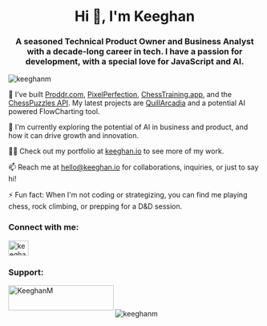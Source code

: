<h1 align="center">Hi 👋, I'm Keeghan</h1>
<h3 align="center">A seasoned Technical Product Owner and Business Analyst with a decade-long career in tech. I have a passion for development, with a special love for JavaScript and AI.</h3>

<p align="left"> <img src="https://komarev.com/ghpvc/?username=keeghanm&label=Profile%20views&color=0e75b6&style=flat" alt="keeghanm" /> </p>

🚀 I've built <a href="https://proddr.com/">Proddr.com</a>, <a href="https://pixel-perfection.vercel.app/">PixelPerfection</a>, <a href="https://www.chesstraining.app">ChessTraining.app</a>, and the <a href="https://rapidapi.com/KeeghanM/api/chess-puzzles">ChessPuzzles API</a>. My latest projects are <a href="https://quillarcadia.com/">QuillArcadia</a> and a potential AI powered FlowCharting tool.

🌱 I'm currently exploring the potential of AI in business and product, and how it can drive growth and innovation.

👨‍💻 Check out my portfolio at <a href="https://www.keeghan.io">keeghan.io</a> to see more of my work.

📫 Reach me at hello@keeghan.io for collaborations, inquiries, or just to say hi!

⚡ Fun fact: When I'm not coding or strategizing, you can find me playing chess, rock climbing, or prepping for a D&D session.

<h3 align="left">Connect with me:</h3>
<p align="left">
<a href="https://linkedin.com/in/keeghan-mcgarry-5bb6708a" target="blank"><img align="center" src="https://raw.githubusercontent.com/rahuldkjain/github-profile-readme-generator/master/src/images/icons/Social/linked-in-alt.svg" alt="keeghan-mcgarry-5bb6708a" height="30" width="40" /></a>
</p>

<h3 align="left">Support:</h3>
<p><a href="https://www.buymeacoffee.com/KeeghanM"> <img align="left" src="https://cdn.buymeacoffee.com/buttons/v2/default-yellow.png" height="50" width="210" alt="KeeghanM" /></a></p><br><br>

<p><img align="center" src="https://github-readme-stats.vercel.app/api/top-langs?username=keeghanm&show_icons=true&locale=en&layout=compact" alt="keeghanm" /></p>

